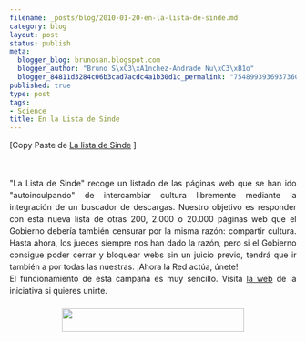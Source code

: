 ```yaml
--- 
filename: _posts/blog/2010-01-20-en-la-lista-de-sinde.md
category: blog
layout: post
status: publish
meta: 
  blogger_blog: brunosan.blogspot.com
  blogger_author: "Bruno S\xC3\xA1nchez-Andrade Nu\xC3\xB1o"
  blogger_84811d3284c06b3cad7acdc4a1b30d1c_permalink: "7548993936937360607"
published: true
type: post
tags: 
- Science
title: En la Lista de Sinde
---
```

[Copy Paste de <a href="http://lalistadesinde.net/">La lista de Sinde</a>&nbsp;]<br /><br /><span style="font-family:'Lucida Grande', Verdana, sans-serif;font-size:12px;"></span><br /><div style="line-height:1.5em;text-align:justify;text-indent:0;">"La Lista de Sinde" recoge un listado de las páginas web que se han ido "autoinculpando" de intercambiar cultura libremente mediante la integración de un buscador de descargas. Nuestro objetivo es responder con esta nueva lista de otras 200, 2.000 o 20.000 páginas web que el Gobierno debería también censurar por la misma razón: compartir cultura. Hasta ahora, los jueces siempre nos han dado la razón, pero si el Gobierno consigue poder cerrar y bloquear webs sin un juicio previo, tendrá que ir también a por todas las nuestras. ¡Ahora la Red actúa, únete!<br /></div><div style="line-height:1.5em;text-align:justify;text-indent:0;">El funcionamiento de esta campaña es muy sencillo. Visita <a href="http://lalistadesinde.net/">la web</a>&nbsp;de la iniciativa si quieres unirte.<br /></div><div style="line-height:1.5em;text-align:justify;text-indent:0;"><br /></div><div class="separator" style="clear:both;text-align:center;"><a href="http://lalistadesinde.net/"><img border="0" height="41" src="http://1.bp.blogspot.com/_I9rCc9BaIkw/S1eocBtLcNI/AAAAAAAAC3Q/62dAioRp4Ms/s320/oajdhaacc.jpeg" width="320" /></a><br /></div><div style="line-height:1.5em;text-align:justify;text-indent:0;"><br /></div>
